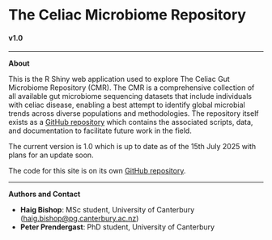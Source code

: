 # The Celiac Microbiome Repository
#### v1.0

---

**About** 

This is the R Shiny web application used to explore The Celiac Gut Microbiome Repository (CMR). The CMR is a comprehensive collection of all available gut microbiome sequencing datasets that include individuals with celiac disease, enabling a best attempt to identify global microbial trends across diverse populations and methodologies. The repository itself exists as a [GitHub repository](https://github.com/CeliacMicrobiomeRepo/celiac-repository) which contains the associated scripts, data, and documentation to facilitate future work in the field.

The current version is 1.0 which is up to date as of the 15th July 2025 with plans for an update soon.

The code for this site is on its own [GitHub repository](https://github.com/CeliacMicrobiomeRepo/celiac-webapp).

---

**Authors and Contact**

- **Haig Bishop**: MSc student, University of Canterbury (haig.bishop@pg.canterbury.ac.nz)
- **Peter Prendergast**: PhD student, University of Canterbury
